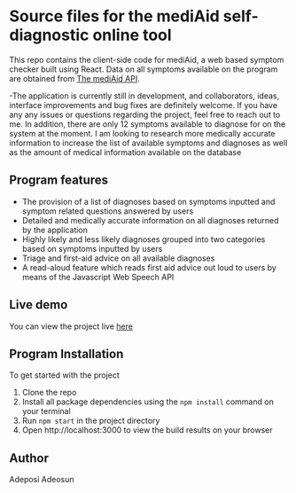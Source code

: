 # Source files for the mediAid self-diagnostic online tool

This repo contains the client-side code for mediAid, a web based symptom checker built using React. Data on all symptoms available on the program are obtained from [The mediAid API](https://medi-aid-server.herokuapp.com/symptoms).

-The application is currently still in development, and collaborators, ideas, interface improvements and bug fixes are definitely welcome. If you have any any issues or questions regarding the project, feel free to reach out to me. In addition, there are only 12 symptoms available to diagnose for on the system at the moment. I am looking to research more medically accurate information to increase the list of available symptoms and diagnoses as well as the amount of medical information available on the database

## Program features

- The provision of a list of diagnoses based on symptoms inputted and symptom related questions answered by users
- Detailed and medically accurate information on all diagnoses returned by the application
- Highly likely and less likely diagnoses grouped into two categories based on symptoms inputted by users
- Triage and first-aid advice on all available diagnoses
- A read-aloud feature which reads first aid advice out loud to users by means of the Javascript Web Speech API


## Live demo

You can view the project live [here](https://poseyxyz.github.io/mediAid/#/)

## Program Installation

To get started with the project
 1. Clone the repo
 2. Install all package dependencies using the `npm install` command on your terminal
 3. Run `npm start` in the project directory
 4. Open http://localhost:3000 to view the build results on your browser

## Author

Adeposi Adeosun
